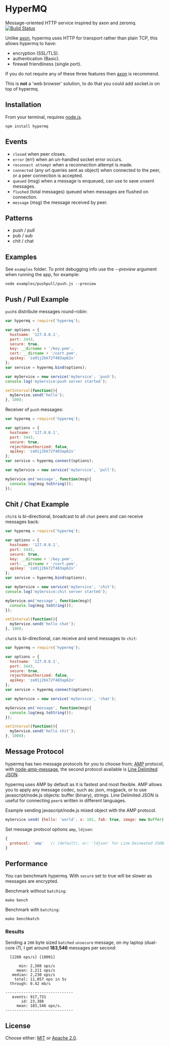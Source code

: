 # HyperMQ

Message-oriented HTTP service inspired by axon and zeromq. [![Build Status](https://api.travis-ci.org/kurunt/hypermq.png)](https://api.travis-ci.org/kurunt/hypermq)  

Unlike [axon](https://www.npmjs.org/package/axon), hypermq uses HTTP for transport rather than plain TCP, this allows hypermq to have:

  - encryption (SSL/TLS).
  - authentication (Basic).
  - firewall friendliness (single port).  

If you do not require any of these three features then [axon](https://www.npmjs.org/package/axon) is recommend.  

This is __not__ a 'web browser' solution, to do that you could add socket.io on top of hypermq.  

## Installation

From your terminal, requires [node.js](http://nodejs.org/).

```
npm install hypermq
```

## Events

  - `closed` when peer closes.
  - `error` (err) when an un-handled socket error occurs.
  - `reconnect attempt` when a reconnection attempt is made.
  - `connected` (any url queries sent as object) when connected to the peer, or a peer connection is accepted.
  - `queued` (msg) when a message is enqueued, can use to save unsent messages.
  - `flushed` (total messages) queued when messages are flushed on connection.
  - `message` (msg) the message received by peer.

## Patterns

  - push / pull
  - pub / sub
  - chit / chat
  
## Examples

See `examples` folder. To print debugging info use the _--preview_ argument when running the app, for example:

```
node examples/pushpull/push.js --preview
```

## Push / Pull Example

`push`s distribute messages round-robin:

```js
var hypermq = require('hypermq');

var options = {
  hostname: '127.0.0.1',
  port: 3443,
  secure: true,
  key: __dirname + '/key.pem',
  cert: __dirname + '/cert.pem',
  apikey: 'za91j2bk72f483ap62x' 
};
var service = hypermq.bind(options);

var myService = new service('myService', 'push');
console.log('myService:push server started');

setInterval(function(){
  myService.send('hello');
}, 100);
```
Receiver of `push` messages:

```js
var hypermq = require('hypermq');

var options = { 
  hostname: '127.0.0.1', 
  port: 3443, 
  secure: true, 
  rejectUnauthorized: false,
  apikey: 'za91j2bk72f483ap62x' 
};
var service = hypermq.connect(options);

var myService = new service('myService', 'pull');

myService.on('message', function(msg){
  console.log(msg.toString());
});
```

## Chit / Chat Example

`chit`s is bi-directional, broadcast to all `chat` peers and can receive messages back:

```js
var hypermq = require('hypermq');

var options = {
  hostname: '127.0.0.1',
  port: 3443,
  secure: true,
  key: __dirname + '/key.pem',
  cert: __dirname + '/cert.pem',
  apikey: 'za91j2bk72f483ap62x' 
};
var service = hypermq.bind(options);

var myService = new service('myService', 'chit');
console.log('myService:chit server started');

myService.on('message', function(msg){
  console.log(msg.toString());
});

setInterval(function(){
  myService.send('hello chat');
}, 100);
```

`chat`s is bi-directional, can receive and send messages to `chit`:

```js
var hypermq = require('hypermq');

var options = { 
  hostname: '127.0.0.1', 
  port: 3443, 
  secure: true, 
  rejectUnauthorized: false,
  apikey: 'za91j2bk72f483ap62x' 
};
var service = hypermq.connect(options);

var myService = new service('myService', 'chat');

myService.on('message', function(msg){
  console.log(msg.toString());
});

setInterval(function(){
  myService.send('hello chit');
}, 1000);
```

## Message Protocol

hypermq has two message protocols for you to choose from; [AMP](https://github.com/visionmedia/node-amp) protocol, with [node-amp-message](https://github.com/visionmedia/node-amp-message), the second protocol available is [Line Delimited JSON](http://en.wikipedia.org/wiki/Line_Delimited_JSON).  

hypermq uses AMP by default as it is fastest and most flexible. AMP allows you to apply any message codec, such as: json, msgpack, or to use javascript/node.js objects: buffer (binary), strings. Line Delimited JSON is useful for connecting `peer`s written in different languages.  

Example sending javascript/node.js mixed object with the AMP protocol.

```js
myService.send( {hello: 'world', x: 101, fab: true, image: new Buffer('binary image data')} );
```
Set message protocol options `amp`, `ldjson`:
```js
{
  protocol: 'amp'   // (default), or: 'ldjson' for Line Deineated JSON.
}
```

## Performance

You can benchmark hypermq. With `secure` set to true will be slower as messages are encrypted.  

Benchmark without `batching`:
```
make bench
```
Benchmark with `batching`:
```
make benchbatch
```
### Results

Sending a `200` byte sized `batched` `unsecure` message, on my laptop (dual-core i7), I get around __183,546__ messages per second:

```
  [2208 ops/s] [10001]

      min: 2,208 ops/s
     mean: 2,211 ops/s
   median: 2,230 ops/s
    total: 11,057 ops in 5s
  through: 0.42 mb/s

------------------------------
   events: 917,731
       id: 23,388
     mean: 183,546 ops/s.
------------------------------
```

## License

Choose either: [MIT](http://opensource.org/licenses/MIT) or [Apache 2.0](http://www.apache.org/licenses/LICENSE-2.0).

